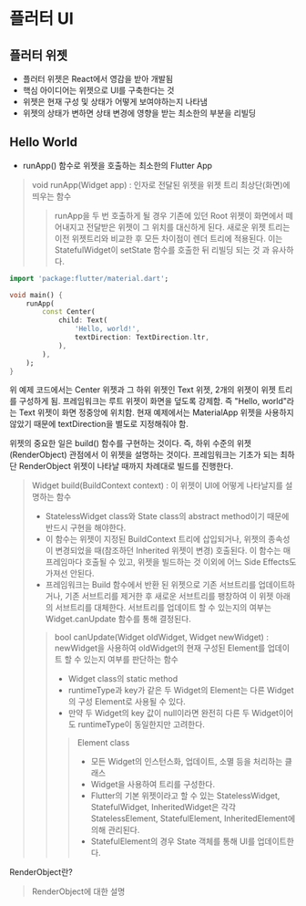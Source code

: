# 플러터 UI

## 플러터 위젯

* 플러터 위젯은 React에서 영감을 받아 개발됨
* 핵심 아이디어는 위젯으로 UI를 구축한다는 것
* 위젯은 현재 구성 및 상태가 어떻게 보여야하는지 나타냄
* 위젯의 상태가 변하면 상태 변경에 영향을 받는 최소한의 부분을 리빌딩

## Hello World

* runApp() 함수로 위젯을 호출하는 최소한의 Flutter App

> void runApp(Widget app) : 인자로 전달된 위젯을 위젯 트리 최상단(화면)에 띄우는 함수
>> runApp을 두 번 호출하게 될 경우 기존에 있던 Root 위젯이 화면에서 떼어내지고 전달받은 위젯이 그 위치를 대신하게 된다. 새로운 위젯 트리는 이전 위젯트리와 비교한 후 모든 차이점이 렌더 트리에 적용된다. 이는 StatefulWidget이 setState 함수를 호출한 뒤 리빌딩 되는 것 과 유사하다.

```dart
import 'package:flutter/material.dart';

void main() {
    runApp(
        const Center(
            child: Text(
                'Hello, world!',
                textDirection: TextDirection.ltr,
            ),
        ),
    );
}
```

위 예제 코드에서는 Center 위젯과 그 하위 위젯인 Text 위젯, 2개의 위젯이 위젯 트리를 구성하게 됨. 프레임워크는 루트 위젯이 화면을 덮도록 강제함. 즉 "Hello, world"라는 Text 위젯이 화면 정중앙에 위치함. 현재 예제에서는 MaterialApp 위젯을 사용하지 않았기 때문에 textDirection을 별도로 지정해줘야 함.

위젯의 중요한 일은 build() 함수를 구현하는 것이다. 즉, 하위 수준의 위젯(RenderObject) 관점에서 이 위젯을 설명하는 것이다. 프레임워크는 기초가 되는 최하단 RenderObject 위젯이 나타날 때까지 차례대로 빌드를 진행한다.

> Widget build(BuildContext context) : 이 위젯이 UI에 어떻게 나타날지를 설명하는 함수
>
> * StatelessWidget class와 State class의 abstract method이기 때문에 반드시 구현을 해야한다.  
> * 이 함수는 위젯이 지정된 BuildContext 트리에 삽입되거나, 위젯의 종속성이 변경되었을 때(참조하던 Inherited 위젯이 변경) 호출된다. 이 함수는 매 프레임마다 호출될 수 있고, 위젯을 빌드하는 것 이외에 어느 Side Effects도 가져선 안된다.  
> * 프레임워크는 Build 함수에서 반환 된 위젯으로 기존 서브트리를 업데이트하거나, 기존 서브트리를 제거한 후 새로운 서브트리를 팽창하여 이 위젯 아래의 서브트리를 대체한다. 서브트리를 업데이트 할 수 있는지의 여부는 Widget.canUpdate 함수를 통해 결정된다.
>
>> bool canUpdate(Widget oldWidget, Widget newWidget) : newWidget을 사용하여 oldWidget의 현재 구성된 Element를 업데이트 할 수 있는지 여부를 판단하는 함수
>>
>> * Widget class의 static method
>> * runtimeType과 key가 같은 두 Widget의 Element는 다른 Widget의 구성 Element로 사용될 수 있다.
>> * 만약 두 Widget의 key 값이 null이라면 완전히 다른 두 Widget이어도 runtimeType이 동일한지만 고려한다.
>>
>>> Element class
>>>
>>> * 모든 Widget의 인스턴스화, 업데이트, 소멸 등을 처리하는 클래스
>>> * Widget을 사용하여 트리를 구성한다.
>>> * Flutter의 기본 위젯이라고 할 수 있는 StatelessWidget, StatefulWidget, InheritedWidget은 각각 StatelessElement, StatefulElement, InheritedElement에 의해 관리된다.
>>> * StatefulElement의 경우 State 객체를 통해 UI를 업데이트한다.

RenderObject란?
> RenderObject에 대한 설명
